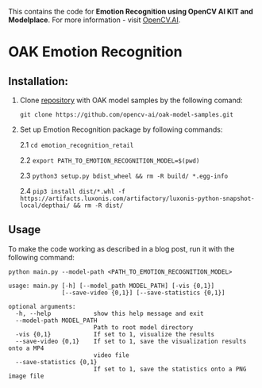 This contains the code for **Emotion Recognition using OpenCV AI KIT and Modelplace**. For more information - visit [OpenCV.AI](https://www.opencv.ai/).

# OAK Emotion Recognition 


## Installation:

1. Clone [repository](https://github.com/opencv-ai/oak-model-samples) with OAK model samples by the following comand:

    ```git clone https://github.com/opencv-ai/oak-model-samples.git```

2. Set up Emotion Recognition package by following commands:

   2.1 `cd emotion_recognition_retail`
   
   2.2 `export PATH_TO_EMOTION_RECOGNITION_MODEL=$(pwd)`
   
   2.3 `python3 setup.py bdist_wheel && rm -R build/ *.egg-info`

   2.4 `pip3 install dist/*.whl -f https://artifacts.luxonis.com/artifactory/luxonis-python-snapshot-local/depthai/ && rm -R dist/`

## Usage

To make the code working as described in a blog post, run it with the following command:

`python main.py --model-path <PATH_TO_EMOTION_RECOGNITION_MODEL>`


```
usage: main.py [-h] [--model_path MODEL_PATH] [-vis {0,1}]
               [--save-video {0,1}] [--save-statistics {0,1}]

optional arguments:
  -h, --help            show this help message and exit
  --model-path MODEL_PATH
                        Path to root model directory
  -vis {0,1}            If set to 1, visualize the results
  --save-video {0,1}    If set to 1, save the visualization results onto a MP4
                        video file
  --save-statistics {0,1}
                        If set to 1, save the statistics onto a PNG image file
```

